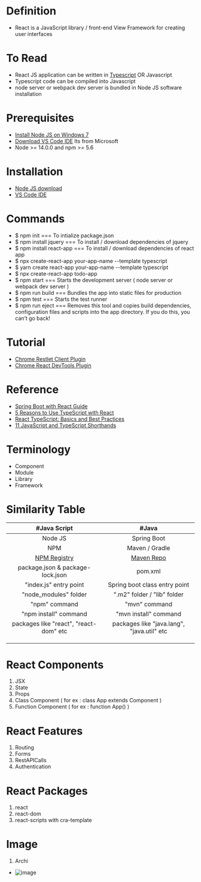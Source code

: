 # Definition
* React is a JavaScript library / front-end View Framework for creating user interfaces

# To Read
* React JS application can be written in [Typescript](https://www.typescriptlang.org/) OR Javascript
* Typescript code can be compiled into Javascript 
* node server or webpack dev server is bundled in Node JS software installation

# Prerequisites
* [Install Node JS on Windows 7](https://www.centennialsoftwaresolutions.com/post/install-node-js-on-windows-7)
* [Download VS Code IDE](https://code.visualstudio.com/#alt-downloads) Its from Microsoft
* Node >= 14.0.0 and npm >= 5.6

# Installation
* [Node JS download](https://nodejs.org/en/)
* [VS Code IDE](https://code.visualstudio.com/#alt-downloads)

# Commands
* $ npm init === To intialize package.json
* $ npm install jquery === To install / download dependencies of jquery
* $ npm install react-app === To install / download dependencies of react app
* $ npx create-react-app your-app-name --template typescript
* $ yarn create react-app your-app-name --template typescript
* $ npx create-react-app todo-app
* $ npm start === Starts the development server ( node server or webpack dev server )
* $ npm run build === Bundles the app into static files for production
* $ npm test === Starts the test runner
* $ npm run eject === Removes this tool and copies build dependencies, configuration files
    and scripts into the app directory. If you do this, you can’t go back!

# Tutorial
* [Chrome Restlet Client Plugin](https://chrome.google.com/webstore/detail/talend-api-tester-free-ed/aejoelaoggembcahagimdiliamlcdmfm?hl=en)
* [Chrome React DevTools Plugin](https://chrome.google.com/webstore/detail/react-developer-tools/fmkadmapgofadopljbjfkapdkoienihi?hl=en)

# Reference
* [Spring Boot with React Guide](https://github.com/in28minutes/full-stack-with-react-and-spring-boot)
* [5 Reasons to Use TypeScript with React](https://blog.bitsrc.io/5-strong-reasons-to-use-typescript-with-react-bc987da5d907)
* [React TypeScript: Basics and Best Practices](https://blog.bitsrc.io/react-typescript-cheetsheet-2b6fa2cecfe2)
* [11 JavaScript and TypeScript Shorthands](https://blog.bitsrc.io/11-javascript-and-typescript-shorthands-you-should-know-690a002674e0)


# Terminology
* Component
* Module
* Library
* Framework

# Similarity Table
| #Java Script | #Java | 
| :---: | :---: | 
| Node JS   | Spring Boot | 
| NPM | Maven / Gradle |
| [NPM Registry](https://www.npmjs.com/) | [Maven Repo](https://mvnrepository.com/)|
| package.json & package-lock.json| pom.xml |
| "index.js" entry point | Spring boot class entry point|
| "node_modules" folder | ".m2" folder / "lib" folder |
| "npm" command | "mvn" command |
| "npm install" command  | "mvn install" command |
| packages like "react", "react-dom" etc | packages like "java.lang", "java.util" etc|
| | |
| | |
| | |

# React Components
1. JSX
2. State
3. Props
4. Class Component ( for ex : class App extends Component )
5. Function Component ( for ex : function App() )

# React Features
1. Routing
2. Forms
3. RestAPICalls
4. Authentication

# React Packages
1. react
2. react-dom
3. react-scripts with cra-template

# Image
1. Archi
* ![image](https://user-images.githubusercontent.com/7721150/156160629-056f94f0-6684-4c1b-bb57-3ae78a87f34f.png)

